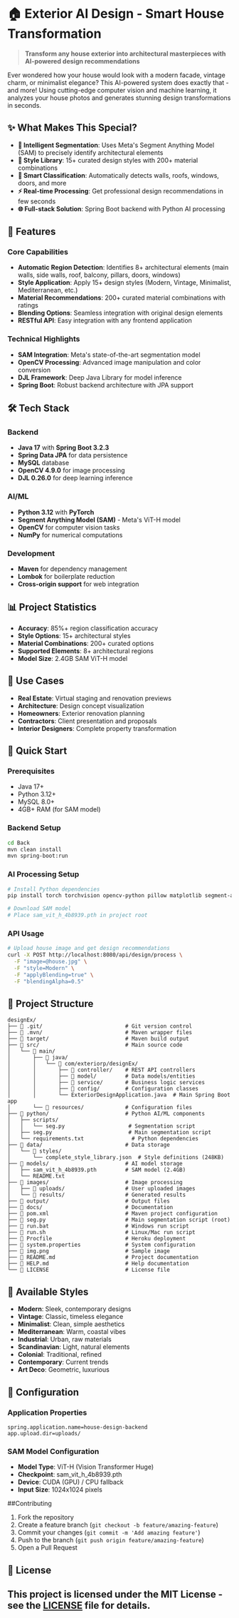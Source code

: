# 🏠 Exterior AI Design - Smart House Transformation

> **Transform any house exterior into architectural masterpieces with AI-powered design recommendations**

Ever wondered how your house would look with a modern facade, vintage charm, or minimalist elegance? This AI-powered system does exactly that - and more! Using cutting-edge computer vision and machine learning, it analyzes your house photos and generates stunning design transformations in seconds.

## ✨ What Makes This Special?

- **🎯 Intelligent Segmentation**: Uses Meta's Segment Anything Model (SAM) to precisely identify architectural elements
- **🎨 Style Library**: 15+ curated design styles with 200+ material combinations
- **🔧 Smart Classification**: Automatically detects walls, roofs, windows, doors, and more
- **⚡ Real-time Processing**: Get professional design recommendations in few seconds
- **🌐 Full-stack Solution**: Spring Boot backend with Python AI processing

## 🚀 Features

### Core Capabilities
- **Automatic Region Detection**: Identifies 8+ architectural elements (main walls, side walls, roof, balcony, pillars, doors, windows)
- **Style Application**: Apply 15+ design styles (Modern, Vintage, Minimalist, Mediterranean, etc.)
- **Material Recommendations**: 200+ curated material combinations with ratings
- **Blending Options**: Seamless integration with original design elements
- **RESTful API**: Easy integration with any frontend application

### Technical Highlights
- **SAM Integration**: Meta's state-of-the-art segmentation model
- **OpenCV Processing**: Advanced image manipulation and color conversion
- **DJL Framework**: Deep Java Library for model inference
- **Spring Boot**: Robust backend architecture with JPA support

## 🛠️ Tech Stack

### Backend
- **Java 17** with **Spring Boot 3.2.3**
- **Spring Data JPA** for data persistence
- **MySQL** database
- **OpenCV 4.9.0** for image processing
- **DJL 0.26.0** for deep learning inference

### AI/ML
- **Python 3.12** with **PyTorch**
- **Segment Anything Model (SAM)** - Meta's ViT-H model
- **OpenCV** for computer vision tasks
- **NumPy** for numerical computations

### Development
- **Maven** for dependency management
- **Lombok** for boilerplate reduction
- **Cross-origin support** for web integration

## 📊 Project Statistics

- **Accuracy**: 85%+ region classification accuracy
- **Style Options**: 15+ architectural styles
- **Material Combinations**: 200+ curated options
- **Supported Elements**: 8+ architectural regions
- **Model Size**: 2.4GB SAM ViT-H model

## 🎯 Use Cases

- **Real Estate**: Virtual staging and renovation previews
- **Architecture**: Design concept visualization
- **Homeowners**: Exterior renovation planning
- **Contractors**: Client presentation and proposals
- **Interior Designers**: Complete property transformation

## 🚀 Quick Start

### Prerequisites
- Java 17+
- Python 3.12+
- MySQL 8.0+
- 4GB+ RAM (for SAM model)

### Backend Setup
```bash
cd Back
mvn clean install
mvn spring-boot:run
```

### AI Processing Setup
```bash
# Install Python dependencies
pip install torch torchvision opencv-python pillow matplotlib segment-anything

# Download SAM model
# Place sam_vit_h_4b8939.pth in project root
```

### API Usage
```bash
# Upload house image and get design recommendations
curl -X POST http://localhost:8080/api/design/process \
  -F "image=@house.jpg" \
  -F "style=Modern" \
  -F "applyBlending=true" \
  -F "blendingAlpha=0.5"
```

## 📁 Project Structure

```
designEx/
├── 📁 .git/                          # Git version control                  
├── 📁 .mvn/                          # Maven wrapper files
├── 📁 target/                        # Maven build output
├── 📁 src/                           # Main source code
│   └── 📁 main/
│       ├── 📁 java/
│       │   └── 📁 com/exteriorp/designEx/
│       │       ├── 📁 controller/    # REST API controllers
│       │       ├── 📁 model/         # Data models/entities
│       │       ├── 📁 service/       # Business logic services
│       │       ├── 📁 config/        # Configuration classes
│       │       └── ExteriorDesignApplication.java  # Main Spring Boot app
│       └── 📁 resources/             # Configuration files
├── 📁 python/                        # Python AI/ML components
│   ├── scripts/
│   │   └── seg.py                    # Segmentation script
│   ├── seg.py                        # Main segmentation script
│   └── requirements.txt               # Python dependencies
├── 📁 data/                          # Data storage
│   └── 📁 styles/
│       └── complete_style_library.json  # Style definitions (248KB)
├── 📁 models/                        # AI model storage
│   ├── sam_vit_h_4b8939.pth         # SAM model (2.4GB)
│   └── README.txt
├── 📁 images/                        # Image processing
│   ├── 📁 uploads/                   # User uploaded images
│   └── 📁 results/                   # Generated results
├── 📁 output/                        # Output files
├── 📁 docs/                          # Documentation
├── 📄 pom.xml                        # Maven project configuration
├── 📄 seg.py                         # Main segmentation script (root)
├── 📄 run.bat                        # Windows run script
├── 📄 run.sh                         # Linux/Mac run script
├── 📄 Procfile                       # Heroku deployment
├── 📄 system.properties              # System configuration
├── 📄 img.png                        # Sample image
├── 📄 README.md                      # Project documentation
├── 📄 HELP.md                        # Help documentation
└── 📄 LICENSE                        # License file
```

## 🎨 Available Styles

- **Modern**: Sleek, contemporary designs
- **Vintage**: Classic, timeless elegance
- **Minimalist**: Clean, simple aesthetics
- **Mediterranean**: Warm, coastal vibes
- **Industrial**: Urban, raw materials
- **Scandinavian**: Light, natural elements
- **Colonial**: Traditional, refined
- **Contemporary**: Current trends
- **Art Deco**: Geometric, luxurious
  
## 🔧 Configuration

### Application Properties
```properties
spring.application.name=house-design-backend
app.upload.dir=uploads/
```

### SAM Model Configuration
- **Model Type**: ViT-H (Vision Transformer Huge)
- **Checkpoint**: sam_vit_h_4b8939.pth
- **Device**: CUDA (GPU) / CPU fallback
- **Input Size**: 1024x1024 pixels

##Contributing

1. Fork the repository
2. Create a feature branch (`git checkout -b feature/amazing-feature`)
3. Commit your changes (`git commit -m 'Add amazing feature'`)
4. Push to the branch (`git push origin feature/amazing-feature`)
5. Open a Pull Request

## 📄 License

This project is licensed under the MIT License - see the [LICENSE](LICENSE) file for details.
---



